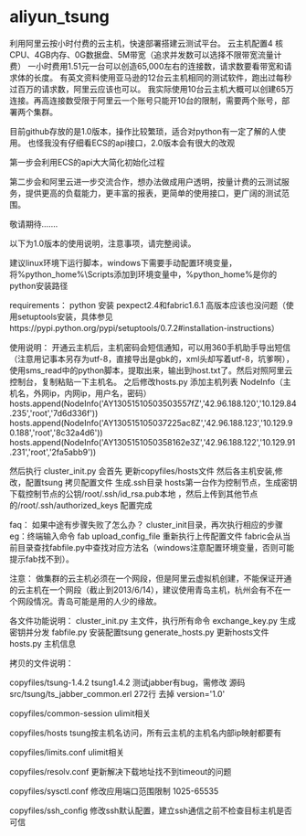 aliyun_tsung
============

利用阿里云按小时付费的云主机，快速部署搭建云测试平台。
云主机配置4 核CPU、4GB内存、0G数据盘、5M带宽（追求并发数可以选择不限带宽流量计费）
 一小时费用1.51元一台可以创造65,000左右的连接数，请求数要看带宽和请求体的长度。
 有英文资料使用亚马逊的12台云主机相同的测试软件，跑出过每秒过百万的请求数，阿里云应该也可以。
 我实际使用10台云主机大概可以创建65万连接。再高连接数受限于阿里云一个账号只能开10台的限制，需要两个账号，部署两个集群。

目前github存放的是1.0版本，操作比较繁琐，适合对python有一定了解的人使用。
也怪我没有仔细看ECS的api接口，2.0版本会有很大的改观

第一步会利用ECS的api大大简化初始化过程

第二步会和阿里云进一步交流合作，想办法做成用户透明，按量计费的云测试服务，提供更高的负载能力，更丰富的报表，更简单的使用接口，更广阔的测试范围。

敬请期待.......

以下为1.0版本的使用说明，注意事项，请完整阅读。

建议linux环境下运行脚本，windows下需要手动配置环境变量，将%python_home%\Scripts添加到环境变量中，%python_home%是你的python安装路径

requirements：
python 安装 pexpect2.4和fabric1.6.1 高版本应该也没问题（使用setuptools安装，具体参见https://pypi.python.org/pypi/setuptools/0.7.2#installation-instructions）



使用说明：
开通云主机后，主机密码会短信通知，可以用360手机助手导出短信（注意用记事本另存为utf-8，直接导出是gbk的，xml头却写着utf-8，坑爹啊），使用sms_read中的python脚本，提取出来，输出到host.txt了。然后对照阿里云控制台，复制粘贴一下主机名。
之后修改hosts.py
	添加主机列表 NodeInfo（主机名，外网ip，内网ip，用户名，密码）
	hosts.append(NodeInfo('AY13051510503503557fZ','42.96.188.120','10.129.84.235','root','7d6d336f'))
	hosts.append(NodeInfo('AY130515105037225ac8Z','42.96.188.123','10.129.90.188','root','8c32a4d6'))
	hosts.append(NodeInfo('AY1305151050358162e3Z','42.96.188.122','10.129.91.231','root','2fa5abb9'))

然后执行 cluster_init.py 
	会首先 更新copyfiles/hosts文件
	然后各主机安装,修改，配置tsung
	拷贝配置文件
	生成.ssh目录
	hosts第一台作为控制节点，生成密钥
	下载控制节点的公钥/root/.ssh/id_rsa.pub本地 ，然后上传到其他节点的/root/.ssh/authorized_keys
配置完成

faq：
如果中途有步骤失败了怎么办？
cluster_init目录，再次执行相应的步骤 eg：终端输入命令 fab upload_config_file 重新执行上传配置文件 fabric会从当前目录查找fabfile.py中查找对应方法名（windows注意配置环境变量，否则可能提示fab找不到）。

注意：
做集群的云主机必须在一个网段，但是阿里云虚拟机创建，不能保证开通的云主机在一个网段（截止到2013/6/14），建议使用青岛主机，杭州会有不在一个网段情况。青岛可能是用的人少的缘故。

各文件功能说明：
cluster_init.py 主文件，执行所有命令
exchange_key.py 生成密钥并分发
fabfile.py 安装配置tsung
generate_hosts.py 更新hosts文件
hosts.py 主机信息

拷贝的文件说明：

copyfiles/tsung-1.4.2        tsung1.4.2 测试jabber有bug，需修改 源码 src/tsung/ts_jabber_common.erl  272行 去掉 version='1.0'

copyfiles/common-session     ulimit相关

copyfiles/hosts              tsung按主机名访问，所有云主机的主机名内部ip映射都要有

copyfiles/limits.conf        ulimit相关 

copyfiles/resolv.conf        更新解决下载地址找不到timeout的问题

copyfiles/sysctl.conf        修改应用端口范围限制 1025-65535

copyfiles/ssh_config         修改ssh默认配置，建立ssh通信之前不检查目标主机是否可信
